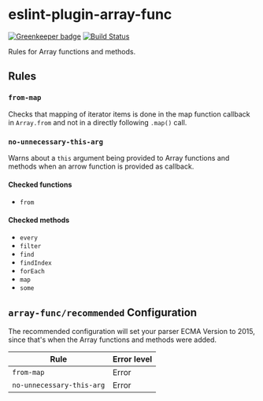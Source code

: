 # eslint-plugin-array-func

[![Greenkeeper badge](https://badges.greenkeeper.io/freaktechnik/eslint-plugin-array-func.svg)](https://greenkeeper.io/) [![Build Status](https://travis-ci.org/freaktechnik/eslint-plugin-array-func.svg?branch=master)](https://travis-ci.org/freaktechnik/eslint-plugin-array-func)

Rules for Array functions and methods.

## Rules

### `from-map`
Checks that mapping of iterator items is done in the map function callback in `Array.from` and not in a directly following `.map()` call.

### `no-unnecessary-this-arg`
Warns about a `this` argument being provided to Array functions and methods when an arrow function is provided as callback.

#### Checked functions
 - `from`

#### Checked methods
 - `every`
 - `filter`
 - `find`
 - `findIndex`
 - `forEach`
 - `map`
 - `some`

## `array-func/recommended` Configuration
The recommended configuration will set your parser ECMA Version to 2015, since that's when the Array functions and methods were added.

Rule | Error level
---- | -----------
`from-map` | Error
`no-unnecessary-this-arg` | Error
